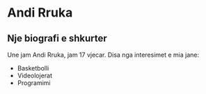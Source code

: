 # Andi Rruka
## Nje biografi e shkurter

Une jam Andi Rruka, jam 17 vjecar.
Disa nga interesimet e mia jane: 

- Basketbolli 
- Videolojerat
- Programimi 